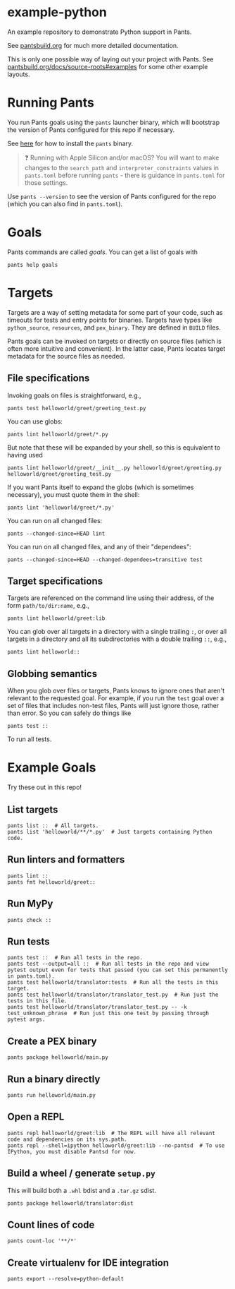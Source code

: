 # example-python
An example repository to demonstrate Python support in Pants.

See [pantsbuild.org](https://www.pantsbuild.org/docs) for much more detailed documentation.

This is only one possible way of laying out your project with Pants. See 
[pantsbuild.org/docs/source-roots#examples](https://www.pantsbuild.org/docs/source-roots#examples) for some other
example layouts.

# Running Pants

You run Pants goals using the `pants` launcher binary, which will bootstrap the
version of Pants configured for this repo if necessary.

See [here](https://www.pantsbuild.org/docs/installation) for how to install the `pants` binary.

> :question: Running with Apple Silicon and/or macOS? You will want to make changes to the `search_path` and
`interpreter_constraints` values in `pants.toml` before running `pants` - there is guidance in `pants.toml`
for those settings.

Use `pants --version` to see the version of Pants configured for the repo (which you can also find
in `pants.toml`).

# Goals

Pants commands are called _goals_. You can get a list of goals with

```
pants help goals
```

# Targets

Targets are a way of setting metadata for some part of your code, such as timeouts for tests and 
entry points for binaries. Targets have types like `python_source`, `resources`, and 
`pex_binary`. They are defined in `BUILD` files.

Pants goals can be invoked on targets or directly on source files (which is often more intuitive and convenient).
In the latter case, Pants locates target metadata for the source files as needed.

## File specifications

Invoking goals on files is straightforward, e.g.,

```
pants test helloworld/greet/greeting_test.py
```

You can use globs:

```
pants lint helloworld/greet/*.py
```

But note that these will be expanded by your shell, so this is equivalent to having used

```
pants lint helloworld/greet/__init__.py helloworld/greet/greeting.py helloworld/greet/greeting_test.py
```

If you want Pants itself to expand the globs (which is sometimes necessary), you must quote them in the shell:

```
pants lint 'helloworld/greet/*.py'
```

You can run on all changed files:

```
pants --changed-since=HEAD lint
```

You can run on all changed files, and any of their "dependees":

```
pants --changed-since=HEAD --changed-dependees=transitive test
```

## Target specifications

Targets are referenced on the command line using their address, of the form `path/to/dir:name`, e.g.,

```
pants lint helloworld/greet:lib
```

You can glob over all targets in a directory with a single trailing `:`, or over all targets in a directory
and all its subdirectories with a double trailing `::`, e.g.,

```
pants lint helloworld::
```

## Globbing semantics

When you glob over files or targets, Pants knows to ignore ones that aren't relevant to the requested goal.
For example, if you run the `test` goal over a set of files that includes non-test files, Pants will just ignore
those, rather than error. So you can safely do things like

```
pants test ::
```

To run all tests.

# Example Goals

Try these out in this repo!

## List targets

```
pants list ::  # All targets.
pants list 'helloworld/**/*.py'  # Just targets containing Python code.
```

## Run linters and formatters

```
pants lint ::
pants fmt helloworld/greet::
```

## Run MyPy

```
pants check ::
```

## Run tests

```
pants test ::  # Run all tests in the repo.
pants test --output=all ::  # Run all tests in the repo and view pytest output even for tests that passed (you can set this permanently in pants.toml).
pants test helloworld/translator:tests  # Run all the tests in this target.
pants test helloworld/translator/translator_test.py  # Run just the tests in this file.
pants test helloworld/translator/translator_test.py -- -k test_unknown_phrase  # Run just this one test by passing through pytest args.
```

## Create a PEX binary

```
pants package helloworld/main.py
```

## Run a binary directly

```
pants run helloworld/main.py
```

## Open a REPL

```
pants repl helloworld/greet:lib  # The REPL will have all relevant code and dependencies on its sys.path.
pants repl --shell=ipython helloworld/greet:lib --no-pantsd  # To use IPython, you must disable Pantsd for now.
```

## Build a wheel / generate `setup.py`

This will build both a `.whl` bdist and a `.tar.gz` sdist.

```
pants package helloworld/translator:dist
```

## Count lines of code

```
pants count-loc '**/*'
```
## Create virtualenv for IDE integration

```
pants export --resolve=python-default
```
